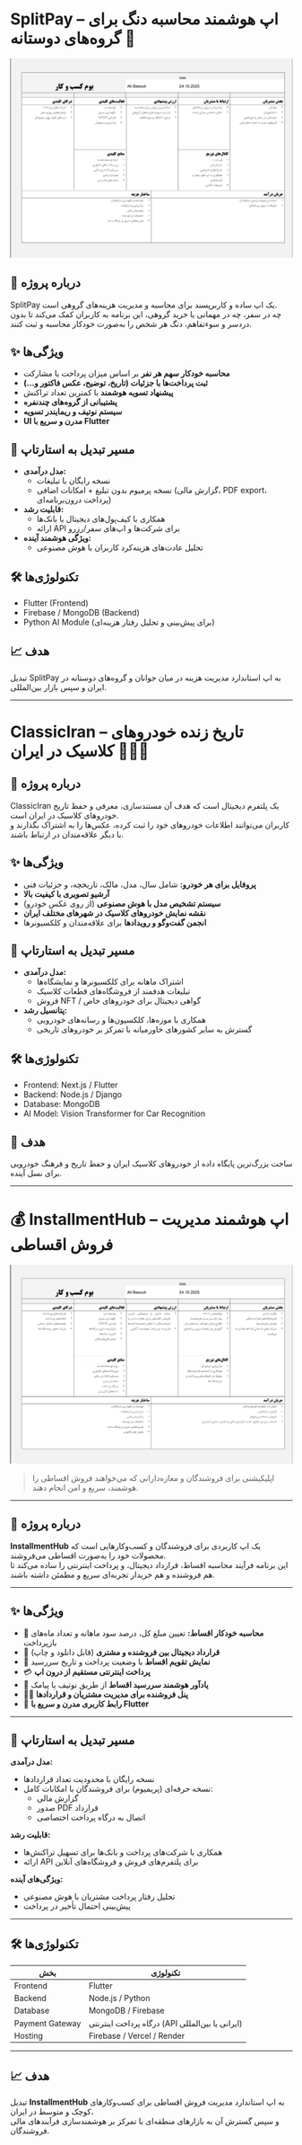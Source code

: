 # SplitPay – اپ هوشمند محاسبه دنگ برای گروه‌های دوستانه 💸
![SplitPay Screenshot](./SplitPay.png)
## 📝 درباره پروژه
SplitPay یک اپ ساده و کاربرپسند برای محاسبه و مدیریت هزینه‌های گروهی است.  
چه در سفر، چه در مهمانی یا خرید گروهی، این برنامه به کاربران کمک می‌کند تا بدون دردسر و سوءتفاهم، دنگ هر شخص را به‌صورت خودکار محاسبه و ثبت کنند.

## ✨ ویژگی‌ها
- **محاسبه خودکار سهم هر نفر** بر اساس میزان پرداخت یا مشارکت  
- **ثبت پرداخت‌ها با جزئیات (تاریخ، توضیح، عکس فاکتور و...)**  
- **پیشنهاد تسویه هوشمند** با کمترین تعداد تراکنش  
- **پشتیبانی از گروه‌های چندنفره**  
- **سیستم نوتیف و ریمایندر تسویه**  
- **UI مدرن و سریع با Flutter**

## 🚀 مسیر تبدیل به استارتاپ
- **مدل درآمدی:**  
  - نسخه رایگان با تبلیغات  
  - نسخه پرمیوم بدون تبلیغ + امکانات اضافی (گزارش مالی، PDF export، پرداخت درون‌برنامه‌ای)
- **قابلیت رشد:**  
  - همکاری با کیف‌پول‌های دیجیتال یا بانک‌ها  
  - ارائه API برای شرکت‌ها و اپ‌های سفر/رزرو  
- **ویژگی هوشمند آینده:**  
  - تحلیل عادت‌های هزینه‌کرد کاربران با هوش مصنوعی

## 🛠️ تکنولوژی‌ها
- Flutter (Frontend)  
- Firebase / MongoDB (Backend)  
- Python AI Module (برای پیش‌بینی و تحلیل رفتار هزینه‌ای)

## 📈 هدف
تبدیل SplitPay به اپ استاندارد مدیریت هزینه در میان جوانان و گروه‌های دوستانه در ایران و سپس بازار بین‌المللی.

---

# ClassicIran – تاریخ زنده خودروهای کلاسیک در ایران 🚗🇮🇷

## 🧾 درباره پروژه
ClassicIran یک پلتفرم دیجیتال است که هدف آن مستندسازی، معرفی و حفظ تاریخ خودروهای کلاسیک در ایران است.  
کاربران می‌توانند اطلاعات خودروهای خود را ثبت کرده، عکس‌ها را به اشتراک بگذارند و با دیگر علاقه‌مندان در ارتباط باشند.

## ✨ ویژگی‌ها
- **پروفایل برای هر خودرو:** شامل سال، مدل، مالک، تاریخچه، و جزئیات فنی  
- **آرشیو تصویری با کیفیت بالا**  
- **سیستم تشخیص مدل با هوش مصنوعی** (از روی عکس خودرو)  
- **نقشه نمایش خودروهای کلاسیک در شهرهای مختلف ایران**  
- **انجمن گفت‌و‌گو و رویدادها** برای علاقه‌مندان و کلکسیونرها

## 🚀 مسیر تبدیل به استارتاپ
- **مدل درآمدی:**  
  - اشتراک ماهانه برای کلکسیونرها و نمایشگاه‌ها  
  - تبلیغات هدفمند از فروشگاه‌های قطعات کلاسیک  
  - فروش NFT / گواهی دیجیتال برای خودروهای خاص  
- **پتانسیل رشد:**  
  - همکاری با موزه‌ها، کلکسیون‌ها و رسانه‌های خودرویی  
  - گسترش به سایر کشورهای خاورمیانه با تمرکز بر خودروهای تاریخی

## 🛠️ تکنولوژی‌ها
- Frontend: Next.js / Flutter  
- Backend: Node.js / Django  
- Database: MongoDB  
- AI Model: Vision Transformer for Car Recognition

## 🎯 هدف
ساخت بزرگ‌ترین پایگاه داده از خودروهای کلاسیک ایران و حفظ تاریخ و فرهنگ خودرویی برای نسل آینده.

---

# 💰 InstallmentHub – اپ هوشمند مدیریت فروش اقساطی  

![InstallmentHub Screenshot](./InstallmentHub.png)
> اپلیکیشنی برای فروشندگان و مغازه‌دارانی که می‌خواهند فروش اقساطی را هوشمند، سریع و امن انجام دهند.

---

## 📝 درباره پروژه  
**InstallmentHub** یک اپ کاربردی برای فروشندگان و کسب‌وکارهایی است که محصولات خود را به‌صورت اقساطی می‌فروشند.  
این برنامه فرآیند محاسبه اقساط، قرارداد دیجیتال، و پرداخت اینترنتی را ساده می‌کند تا هم فروشنده و هم خریدار تجربه‌ای سریع و مطمئن داشته باشند.

---

## ✨ ویژگی‌ها  

- 🔢 **محاسبه خودکار اقساط:** تعیین مبلغ کل، درصد سود ماهانه و تعداد ماه‌های بازپرداخت  
- 🧾 **قرارداد دیجیتال بین فروشنده و مشتری** (قابل دانلود و چاپ)  
- 📅 **نمایش تقویم اقساط** با وضعیت پرداخت و تاریخ سررسید  
- 💳 **پرداخت اینترنتی مستقیم از درون اپ**  
- 🔔 **یادآور هوشمند سررسید اقساط** از طریق نوتیف یا پیامک  
- 👨‍💼 **پنل فروشنده برای مدیریت مشتریان و قراردادها**  
- 🎨 **رابط کاربری مدرن و سریع با Flutter**

---

## 🚀 مسیر تبدیل به استارتاپ  

**مدل درآمدی:**  
- نسخه رایگان با محدودیت تعداد قراردادها  
- نسخه حرفه‌ای (پریمیوم) برای فروشندگان با امکانات کامل:  
  - گزارش مالی  
  - صدور PDF قرارداد  
  - اتصال به درگاه پرداخت اختصاصی  

**قابلیت رشد:**  
- همکاری با شرکت‌های پرداخت و بانک‌ها برای تسهیل تراکنش‌ها  
- ارائه API برای پلتفرم‌های فروش و فروشگاه‌های آنلاین  

**ویژگی‌های آینده:**  
- تحلیل رفتار پرداخت مشتریان با هوش مصنوعی  
- پیش‌بینی احتمال تأخیر در پرداخت  

---

## 🛠️ تکنولوژی‌ها  

| بخش | تکنولوژی |
|------|------------|
| Frontend | Flutter |
| Backend | Node.js / Python |
| Database | MongoDB / Firebase |
| Payment Gateway | درگاه پرداخت اینترنتی (API ایرانی یا بین‌المللی) |
| Hosting | Firebase / Vercel / Render |

---

## 📈 هدف  
تبدیل **InstallmentHub** به اپ استاندارد مدیریت فروش اقساطی برای کسب‌وکارهای کوچک و متوسط در ایران،  
و سپس گسترش آن به بازارهای منطقه‌ای با تمرکز بر هوشمندسازی فرآیندهای مالی فروشندگان.
